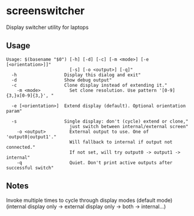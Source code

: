 screenswitcher
==============

Display switcher utility for laptops

Usage
-----

	Usage: $(basename "$0") [-h] [-d] [-c] [-m <mode>] [-e [<orientation>]]"
	                        [-s] [-o <output>] [-q]"
      -h                  Display this dialog and exit"
      -d                  Show debug output"
      -c                  Clone display instead of extending it."
	    -m <mode>           Set clone resolution. Use pattern '[0-9]{3,}x[0-9]{3,}', "

      -e [<orientation>]  Extend display (default). Optional orientation param"

      -s                  Single display: don't (cycle) extend or clone,"
	                        just switch between internal/external screen"
	    -o <output>         External output to use. One of 'output0|output1'."
	                        Will fallback to internal if output not connected."
	                        If not set, will try output0 -> output1 -> internal"
	    -q                  Quiet. Don't print active outputs after successful switch"
Notes
-----

Invoke multiple times to cycle through display modes (default mode) 
(internal display only -> external display only -> both -> internal...)
